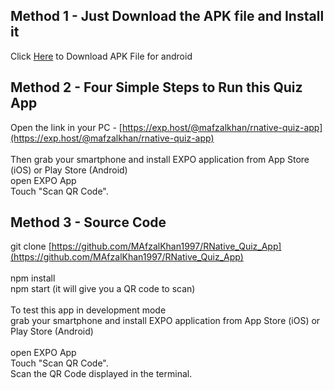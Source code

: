 ## Method 1 - Just Download the APK file and Install it
Click [Here](https://expo.io/artifacts/4b61c44a-03b2-49a7-96a0-9f15fa3fe3fb) to Download APK File for android

## Method 2 - Four Simple Steps to Run this Quiz App
Open the link in your PC - [https://exp.host/@mafzalkhan/rnative-quiz-app](https://exp.host/@mafzalkhan/rnative-quiz-app)
<br/><br/>
Then grab your smartphone and install EXPO application from App Store (iOS) or Play Store (Android)
<br/>
open EXPO App
<br/>
Touch "Scan QR Code".

## Method 3 - Source Code
git clone [https://github.com/MAfzalKhan1997/RNative_Quiz_App](https://github.com/MAfzalKhan1997/RNative_Quiz_App)
<br/><br/>
npm install
<br/>
npm start (it will give you a QR code to scan)
<br/><br/>
To test this app in development mode
<br/>
grab your smartphone and install EXPO application from App Store (iOS) or Play Store (Android)
<br/><br/>
open EXPO App
<br/>
Touch "Scan QR Code".
<br/>
Scan the QR Code displayed in the terminal.
